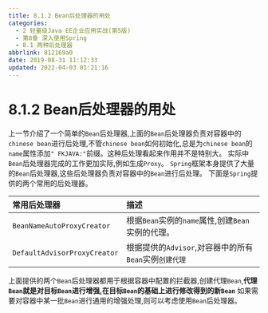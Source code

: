 ```yaml
---
title: 8.1.2 Bean后处理器的用处
categories: 
  - 2 轻量级Java EE企业应用实战(第5版)
  - 第8章 深入使用Spring
  - 8.1 两种后处理器
abbrlink: 812169a0
date: 2019-08-31 11:12:33
updated: 2022-04-03 01:21:16
---
```

# 8.1.2 Bean后处理器的用处 #
上一节介绍了一个简单的`Bean`后处理器,上面的`Bean`后处理器负责对容器中的`chinese bean`进行后处理,不管`chinese bean`如何初始化,总是为`chinese bean`的`name`属性添加`" FKJAVA:"`前缀。这种后处理看起来作用并不是特别大。
实际中`Bean`后处理器完成的工作更加实际,例如生成`Proxy`。 `Spring`框架本身提供了大量的`Bean`后处理器,这些后处理器负责对容器中的`Bean`进行后处理。
下面是`Spring`提供的两个常用的后处理器。

|常用后处理器|描述|
|:---|:---|
|`BeanNameAutoProxyCreator`|根据`Bean`实例的`name`属性,创建`Bean`实例的代理。|
|`DefaultAdvisorProxyCreator`|根据提供的`Advisor`,对容器中的所有`Bean`实例`创建代理`|

上面提供的两个`Bean`后处理器都用于根据容器中配置的拦截器,创建代理`Bean`,**代理`Bean`就是对目标`Bean`进行增强,在目标`Bean`的基础上进行修改得到的新`Bean`**
如果需要对容器中某一批`Bean`进行通用的增强处理,则可以考虑使用`Bean`后处理器。


